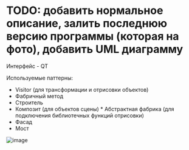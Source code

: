 # TODO: добавить нормальное описание, залить последнюю версию программы (которая на фото), добавить UML диаграмму

Интерфейс - QT

Используемые паттерны:

* Visitor (для трансформации и отрисовки объектов)
* Фабричный метод
* Строитель 
* Композит (для объектов сцены)
* Абстрактная фабрика (для подключения библиотечных функций отрисовки)
* Фасад
* Мост

![image](https://github.com/rauzh/3dViewer/assets/90677552/17a7042e-e0dc-416d-95f9-033cbafb9344)

